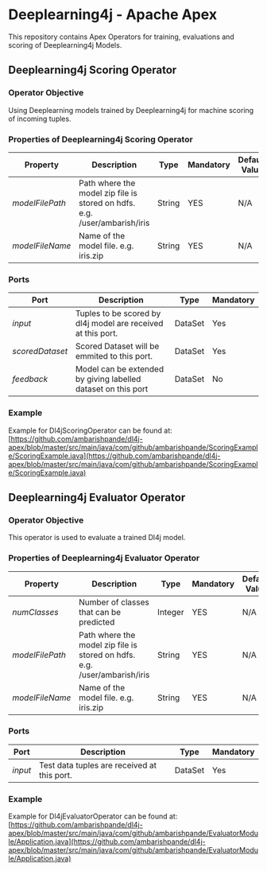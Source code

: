 # Deeplearning4j - Apache Apex

This repository contains Apex Operators for training, evaluations and scoring of Deeplearning4j Models.


## Deeplearning4j Scoring Operator


### Operator Objective
Using Deeplearning models trained by Deeplearning4j for machine scoring of incoming tuples.


### <a name="props"></a>Properties of Deeplearning4j Scoring Operator

| **Property** | **Description** | **Type** | **Mandatory** | **Default Value** |
| -------- | ----------- | ---- | ------------------ | ------------- |
| *modelFilePath* | Path where the model zip file is stored on hdfs. e.g. /user/ambarish/iris | String | YES | N/A |
| *modelFileName* | Name of the model file. e.g. iris.zip | String | YES | N/A |

  
### Ports

| **Port** | **Description** | **Type** | **Mandatory** |
| -------- | ----------- | ---- | ------------------ |
| *input* | Tuples to be scored by dl4j model are received at this port. | DataSet | Yes |
| *scoredDataset* | Scored Dataset will be emmited to this port. | DataSet | Yes |
| *feedback* | Model can be extended by giving labelled dataset on this port| DataSet | No |



### Example
Example for Dl4jScoringOperator can be found at: [https://github.com/ambarishpande/dl4j-apex/blob/master/src/main/java/com/github/ambarishpande/ScoringExample/ScoringExample.java](https://github.com/ambarishpande/dl4j-apex/blob/master/src/main/java/com/github/ambarishpande/ScoringExample/ScoringExample.java)


## Deeplearning4j Evaluator Operator

### Operator Objective
This operator is used to evaluate a trained Dl4j model.

### <a name="props"></a>Properties of Deeplearning4j Evaluator Operator

| **Property** | **Description** | **Type** | **Mandatory** | **Default Value** |
| -------- | ----------- | ---- | ------------------ | ------------- |
| *numClasses* |  Number of classes that can be predicted | Integer | YES | N/A |
| *modelFilePath* | Path where the model zip file is stored on hdfs. e.g. /user/ambarish/iris | String | YES | N/A |
| *modelFileName* | Name of the model file. e.g. iris.zip | String | YES | N/A |

### Ports

| **Port** | **Description** | **Type** | **Mandatory** |
| -------- | ----------- | ---- | ------------------ |
| *input* | Test data tuples are received at this port. | DataSet | Yes |

### Example
Example for Dl4jEvaluatorOperator can be found at: [https://github.com/ambarishpande/dl4j-apex/blob/master/src/main/java/com/github/ambarishpande/EvaluatorModule/Application.java](https://github.com/ambarishpande/dl4j-apex/blob/master/src/main/java/com/github/ambarishpande/EvaluatorModule/Application.java)

